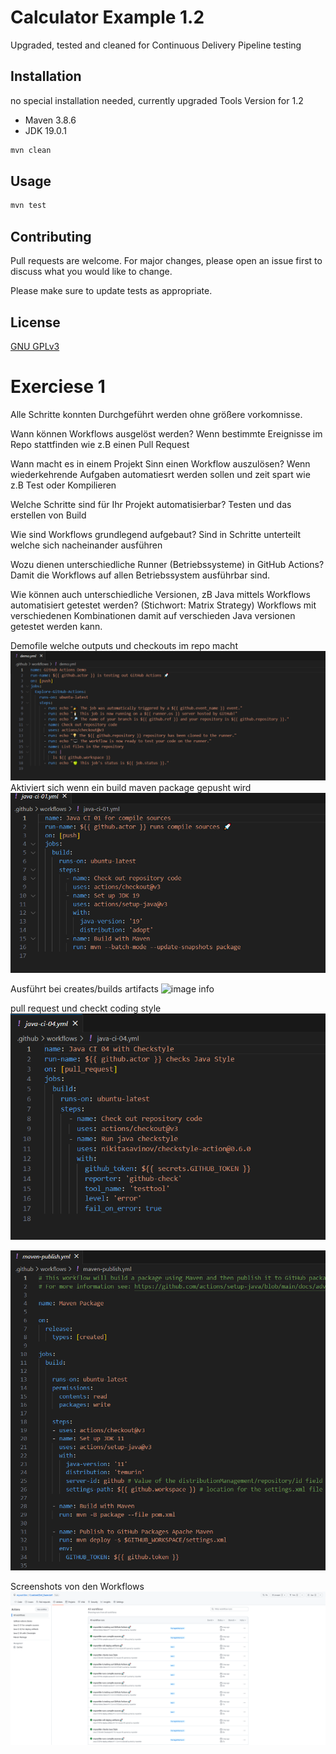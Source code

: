 # Calculator Example 1.2 

Upgraded, tested and cleaned for Continuous Delivery Pipeline testing

## Installation

no special installation needed, currently upgraded Tools Version for 1.2
- Maven 3.8.6
- JDK 19.0.1

```bash
mvn clean
```

## Usage

```bash
mvn test
```

## Contributing

Pull requests are welcome. For major changes, please open an issue first
to discuss what you would like to change.

Please make sure to update tests as appropriate.

## License

[GNU GPLv3](https://choosealicense.com/licenses/gpl-3.0/)


# Exerciese 1

Alle Schritte konnten Durchgeführt werden ohne größere vorkomnisse.

Wann können Workflows ausgelöst werden?
Wenn bestimmte Ereignisse im Repo stattfinden wie z.B einen Pull Request

Wann macht es in einem Projekt Sinn einen Workflow auszulösen?
Wenn wiederkehrende Aufgaben automatiesrt werden sollen und zeit spart wie z.B Test oder Kompilieren

Welche Schritte sind für Ihr Projekt automatisierbar?
Testen und das erstellen von Build

Wie sind Workflows grundlegend aufgebaut?
Sind in Schritte unterteilt welche sich nacheinander ausführen

Wozu dienen unterschiedliche Runner (Betriebssysteme) in GitHub Actions?
Damit die Workflows auf allen Betriebssystem ausführbar sind.

Wie können auch unterschiedliche Versionen, zB Java mittels Workflows automatisiert
getestet werden? (Stichwort: Matrix Strategy)
Workflows mit verschiedenen Kombinationen damit auf verschieden Java versionen getestet werden kann.

Demofile welche outputs und checkouts im repo macht
![image info](Screenshots/demoyml.png)
Aktiviert sich wenn ein build maven package gepusht wird
![image info](Screenshots/firstyml.png)


Ausführt bei creates/builds artifacts
![image info](Screenshots/secondyml.png)

pull request und checkt coding style
![image info](Screenshots/fourthyml.png)

![image info](Screenshots/mvnPublish.png)

Screenshots von den Workflows
![image info](Screenshots/Workflows.png)
